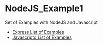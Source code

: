 
# NodeJS_Example1
Set of Examples with NodeJS and Javascript 

- [Express List of Examples](https://github.com/NicolaBernini/NodeJS_Example1/blob/master/express/readme.md)
- [Javascripto List of Examples](https://github.com/NicolaBernini/NodeJS_Example1/blob/master/javascript/readme.md)




